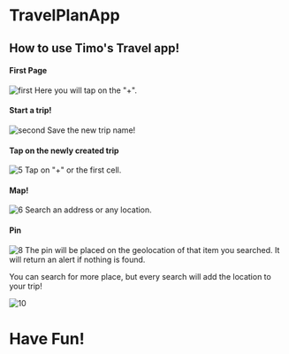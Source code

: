 # TravelPlanApp

## How to use Timo's Travel app!

#### First Page
![first](img/1.png)
Here you will tap on the "+".

#### Start a trip!
![second](img/3.png)
Save the new trip name!

#### Tap on the newly created trip
![5](img/5.png)
Tap on "+" or the first cell.

#### Map!
![6](img/6.png)
Search an address or any location.

#### Pin
![8](img/9.png)
The pin will be placed on the geolocation of that item you searched. It will return an alert if nothing is found.

You can search for more place, but every search will add the location to your trip!

![10](img/10.png)

# Have Fun!
